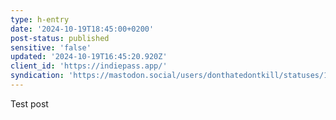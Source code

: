 ```yaml
---
type: h-entry
date: '2024-10-19T18:45:00+0200'
post-status: published
sensitive: 'false'
updated: '2024-10-19T16:45:20.920Z'
client_id: 'https://indiepass.app/'
syndication: 'https://mastodon.social/users/donthatedontkill/statuses/113335100629721933'
---
```

Test post
